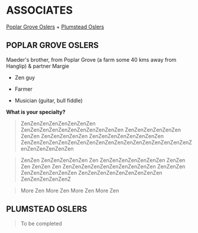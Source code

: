 
# ASSOCIATES

<a href="#antonyosler">Poplar Grove Oslers</a> + <a href="#milesosler">Plumstead Oslers</a>

<a name="antonyosler"></a>

## POPLAR GROVE OSLERS

Maeder's brother, from Poplar Grove (a farm some 40 kms away from Hanglip) & partner Margie

+ Zen guy

+ Farmer

+ Musician (guitar, bull fiddle)

**What is your specialty?**

>ZenZenZenZenZenZenZenZen ZenZenZenZenZenZenZenZenZenZenZen ZenZenZenZenZenZen ZenZen ZenZenZenZenZen ZenZenZenZenZenZenZenZen ZenZenZenZenZenZenZenZenZenZenZenZenZenZenZenZenZenZenZenZenZenZenZenZen

>ZenZen ZenZenZenZenZen Zen ZenZenZenZenZenZenZen ZenZen Zen ZenZen Zen ZenZenZenZenZenZenZenZenZenZen ZenZenZen ZenZenZenZenZenZen ZenZenZenZenZenZenZenZenZen ZenZenZenZenZenZ

>More Zen More Zen More Zen More Zen 


<a name="milesosler"></a>

## PLUMSTEAD OSLERS

>To be completed
